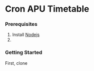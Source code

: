 # Cron APU Timetable

### Prerequisites
1. Install [Nodejs](https://nodejs.org/en/download)
2. 

### Getting Started

First, clone 

